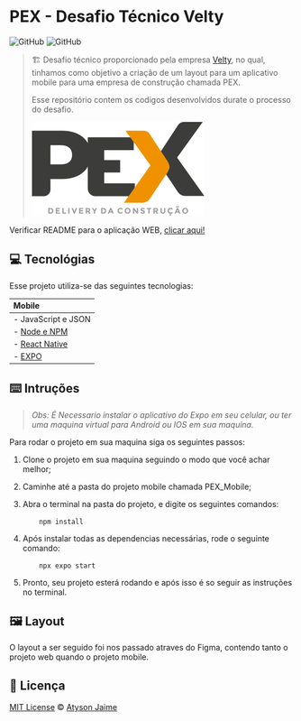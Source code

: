 # PEX - Desafio Técnico Velty

![GitHub](https://img.shields.io/badge/Atysonjaime-PEX__Velty-%23707eae)
![GitHub](https://img.shields.io/github/license/Atysonjaime/pex_velty)

> 🏗️ Desafio técnico proporcionado pela empresa [Velty](https://velty.com.br), no qual, tinhamos como objetivo a criação de um layout para um aplicativo mobile para uma empresa de construção chamada PEX.
>
> Esse repositório contem os codigos desenvolvidos durate o processo do desafio.
>
> ![Logo Pex](/public/Frame.svg)

Verificar README para o aplicação WEB, [clicar aqui!](../README.md)

## 💻 Tecnológias

Esse projeto utiliza-se das seguintes tecnologias:

| Mobile                                    |
| :---------------------------------------- |
| - JavaScript e JSON                       |
| - [Node e NPM](https://nodejs.org/en/)    |
| - [React Native](https://reactnative.dev) |
| - [EXPO](https://expo.dev)                |

## ⌨️ Intruções

> _Obs: É Necessario instalar o aplicativo do Expo em seu celular, ou ter uma maquina virtual para Android ou IOS em sua maquina._

Para rodar o projeto em sua maquina siga os seguintes passos:

1. Clone o projeto em sua maquina seguindo o modo que você achar melhor;
2. Caminhe até a pasta do projeto mobile chamada PEX_Mobile;
3. Abra o terminal na pasta do projeto, e digite os seguintes comandos:

   ```node
       npm install
   ```

4. Após instalar todas as dependencias necessárias, rode o seguinte comando:

   ```node
       npx expo start
   ```

5. Pronto, seu projeto esterá rodando e após isso é so seguir as instruções no terminal.

## 🖼️ Layout

O layout a ser seguido foi nos passado atraves do Figma, contendo tanto o projeto web quando o projeto mobile.

## 📝 Licença

[MIT License](https://github.com/AtysonJaime/pex_velty/blob/main/LICENSE) © [Atyson Jaime](https://atysonjaime.github.io)
